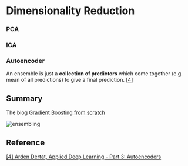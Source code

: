 
# Dimensionality Reduction 


### PCA




### ICA


### Autoencoder
   

An ensemble is just a **collection of predictors** which come together (e.g. mean of all predictions) to give a final prediction.
[[4]][Applied Deep Learning - Part 3: Autoencoders]




## Summary

The blog [Gradient Boosting from scratch](https://medium.com/mlreview/gradient-boosting-from-scratch-1e317ae4587d) 

![ensembling](images/ensembling.png)









## Reference

[Applied Deep Learning - Part 3: Autoencoders]: https://towardsdatascience.com/applied-deep-learning-part-3-autoencoders-1c083af4d798
[[4] Arden Dertat, Applied Deep Learning - Part 3: Autoencoders](https://towardsdatascience.com/applied-deep-learning-part-3-autoencoders-1c083af4d798)

